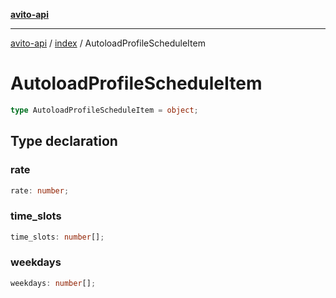[**avito-api**](../../README.md)

***

[avito-api](../../README.md) / [index](../README.md) / AutoloadProfileScheduleItem

# AutoloadProfileScheduleItem

```ts
type AutoloadProfileScheduleItem = object;
```

## Type declaration

### rate

```ts
rate: number;
```

### time\_slots

```ts
time_slots: number[];
```

### weekdays

```ts
weekdays: number[];
```
